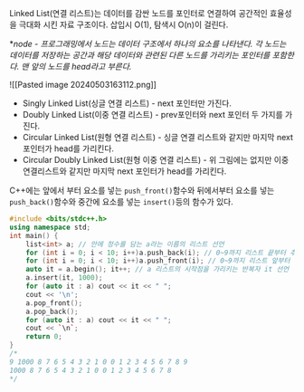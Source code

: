 Linked List(연결 리스트)는 데이터를 감싼 노드를 포인터로 연결하여 공간적인 효율성을 극대화 시킨 자료 구조이다. 삽입시 O(1), 탐색시 O(n)이 걸린다.

\**node - 프로그래밍에서  노드는 데이터 구조에서 하나의 요소를 나타낸다. 각 노드는 데이터를 저장하는 공간과 해당 데이터와 관련된 다른 노드를 가리키는 포인터를 포함한다. 맨 앞의 노드를 head라고 부른다.*
</br>

![[Pasted image 20240503163112.png]]

- Singly Linked List(싱글 연결 리스트) - next 포인터만 가진다.
- Doubly Linked List(이중 연결 리스트) - prev포인터와 next 포인터 두 가지를 가진다.
- Circular Linked List(원형 연결 리스트) - 싱글 연결 리스트와 같지만 마지막 next포인터가 head를 가리킨다.
- Circular Doubly Linked List(원형 이중 연결 리스트) - 위 그림에는 없지만 이중 연결리스트와 같지만 마지막 next 포인터가 head를 가리킨다.

C++에는 앞에서 부터 요소를 넣는 `push_front()`함수와 뒤에서부터 요소를 넣는 `push_back()`함수와 중간에 요소를 넣는 `insert()`등의 함수가 있다.
</br>

```cpp
#include <bits/stdc++.h>
using namespace std;
int main() {
	list<int> a; // 안에 정수를 담는 a라는 이름의 리스트 선언
	for (int i = 0; i < 10; i++)a.push_back(i); // 0~9까지 리스트 끝부터 추가
	for (int i = 0; i < 10; i++)a.push_front(i); // 0~9까지 리스트 앞부터 추가
	auto it = a.begin(); it++; // a 리스트의 시작점을 가리키는 반복자 it 선언
	a.insert(it, 1000);
	for (auto it : a) cout << it << " ";
	cout << '\n';
	a.pop_front();
	a.pop_back();
	for (auto it : a) cout << it << " ";
	cout << `\n`;
	return 0;
}
/*
9 1000 8 7 6 5 4 3 2 1 0 0 1 2 3 4 5 6 7 8 9
1000 8 7 6 5 4 3 2 1 0 0 1 2 3 4 5 6 7 8
*/
```